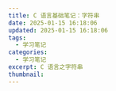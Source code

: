 ```yaml
---
title: C 语言基础笔记：字符串
date: 2025-01-15 16:18:06
updated: 2025-01-15 16:18:06
tags:
  - 学习笔记
categories:
  - 学习笔记
excerpt: C 语言之字符串
thumbnail:
---
```

